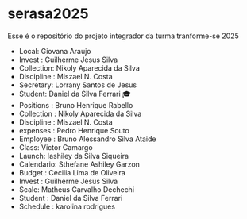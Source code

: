 # serasa2025
Esse é o repositório do projeto integrador da turma tranforme-se 2025 


- Local: Giovana Araujo
- Invest : Guilherme Jesus Silva
- Collection: Nikoly Aparecida da Silva
- Discipline : Miszael N. Costa
- Secretary: Lorrany Santos de Jesus 
- Student: Daniel da Silva Ferrari 🎓
- Positions : Bruno Henrique Rabello
- Collection : Nikoly Aparecida da Silva
- Discipline : Miszael N. Costa
- expenses : Pedro Henrique Souto
- Employee : Bruno Alessandro Silva Ataide 
- Class: Victor Camargo
- Launch: Iashiley da Silva Siqueira
- Calendario: Sthefane Ashiley Garzon
- Budget : Cecilia Lima de Oliveira
- Invest : Guilherme Jesus Silva
- Scale: Matheus Carvalho Dechechi
- Student : Daniel da Silva Ferrari
- Schedule : karolina rodrigues  



